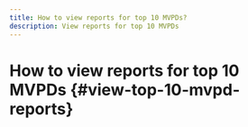 ```yaml
---
title: How to view reports for top 10 MVPDs?
description: View reports for top 10 MVPDs
---
```


# How to view reports for top 10 MVPDs {#view-top-10-mvpd-reports}

